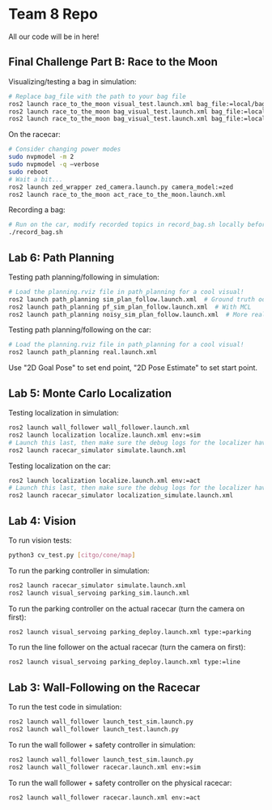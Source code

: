 # Team 8 Repo

All our code will be in here!

## Final Challenge Part B: Race to the Moon

Visualizing/testing a bag in simulation:
```sh
# Replace bag_file with the path to your bag file
ros2 launch race_to_the_moon visual_test.launch.xml bag_file:=local/bags/racetrack/
ros2 launch race_to_the_moon bag_visual_test.launch.xml bag_file:=local/bags/actual_1mps
ros2 launch race_to_the_moon bag_visual_test.launch.xml bag_file:=local/bags/actual_2.5mps
```

On the racecar:
```sh
# Consider changing power modes
sudo nvpmodel -m 2
sudo nvpmodel -q –verbose
sudo reboot
# Wait a bit...
ros2 launch zed_wrapper zed_camera.launch.py camera_model:=zed
ros2 launch race_to_the_moon act_race_to_the_moon.launch.xml
```

Recording a bag:
```sh
# Run on the car, modify recorded topics in record_bag.sh locally before deploying
./record_bag.sh
```

## Lab 6: Path Planning

Testing path planning/following in simulation:
```sh
# Load the planning.rviz file in path_planning for a cool visual!
ros2 launch path_planning sim_plan_follow.launch.xml  # Ground truth odometry
ros2 launch path_planning pf_sim_plan_follow.launch.xml  # With MCL
ros2 launch path_planning noisy_sim_plan_follow.launch.xml  # More realistic Ackermann dynamics
```

Testing path planning/following on the car:
```sh
# Load the planning.rviz file in path_planning for a cool visual!
ros2 launch path_planning real.launch.xml
```

Use "2D Goal Pose" to set end point, "2D Pose Estimate" to set start point.

## Lab 5: Monte Carlo Localization

Testing localization in simulation:
```sh
ros2 launch wall_follower wall_follower.launch.xml
ros2 launch localization localize.launch.xml env:=sim
# Launch this last, then make sure the debug logs for the localizer have no warnings!
ros2 launch racecar_simulator simulate.launch.xml
```

Testing localization on the car:
```sh
ros2 launch localization localize.launch.xml env:=act
# Launch this last, then make sure the debug logs for the localizer have no warnings!
ros2 launch racecar_simulator localization_simulate.launch.xml
```

## Lab 4: Vision

To run vision tests:
```sh
python3 cv_test.py [citgo/cone/map]
```

To run the parking controller in simulation:
```sh
ros2 launch racecar_simulator simulate.launch.xml
ros2 launch visual_servoing parking_sim.launch.xml
```

To run the parking controller on the actual racecar (turn the camera on first):
```sh
ros2 launch visual_servoing parking_deploy.launch.xml type:=parking
```

To run the line follower on the actual racecar (turn the camera on first):
```sh
ros2 launch visual_servoing parking_deploy.launch.xml type:=line
```

## Lab 3: Wall-Following on the Racecar

To run the test code in simulation:
```sh
ros2 launch wall_follower launch_test_sim.launch.py
ros2 launch wall_follower launch_test.launch.py
```

To run the wall follower + safety controller in simulation:
```sh
ros2 launch wall_follower launch_test_sim.launch.py
ros2 launch wall_follower racecar.launch.xml env:=sim
```

To run the wall follower + safety controller on the physical racecar:
```sh
ros2 launch wall_follower racecar.launch.xml env:=act
```
